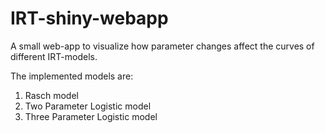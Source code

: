 # IRT-shiny-webapp

A small web-app to visualize how parameter changes affect the curves of different IRT-models.

The implemented models are:
1. Rasch model
2. Two Parameter Logistic model
3. Three Parameter Logistic model
